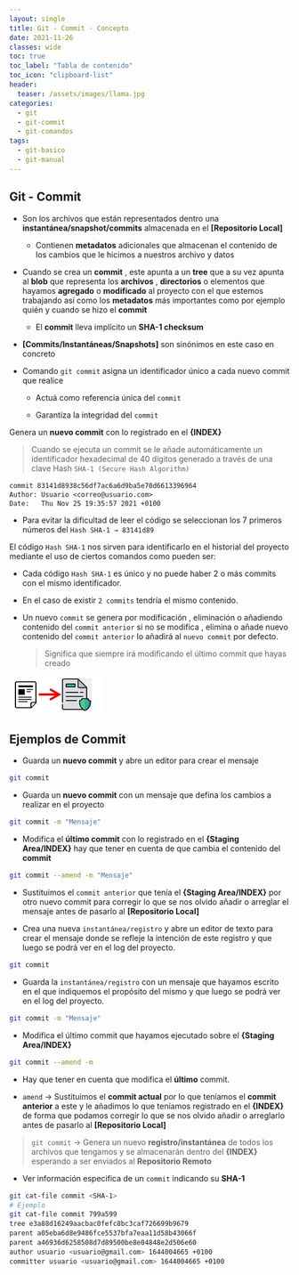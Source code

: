 ```yaml
---
layout: single
title: Git - Commit - Concepto
date: 2021-11-26
classes: wide
toc: true
toc_label: "Tabla de contenido"
toc_icon: "clipboard-list"
header:
  teaser: /assets/images/llama.jpg
categories:
  - git
  - git-commit
  - git-comandos
tags:
  - git-basico
  - git-manual
---
```


## Git - Commit

* Son los archivos que están representados dentro una **instantánea/snapshot/commits** almacenada en el **[Repositorio Local]**

  * Contienen **metadatos** adicionales que almacenan el contenido de los cambios que le hicimos a nuestros archivo y datos

* Cuando se crea un **commit** , este apunta a un **tree** que a su vez apunta al **blob** que representa los **archivos** , **directorios** o elementos que hayamos **agregado** o **modificado** al proyecto con el que estemos trabajando así como los **metadatos** más importantes como por ejemplo quién y cuando se hizo el **commit**
  * El **commit** lleva implícito un **SHA-1 checksum**

* **[Commits/Instantáneas/Snapshots]** son sinónimos en este caso en concreto

* Comando ``git commit`` asigna un identificador único a cada nuevo commit que realice

  * Actuá como referencia única del ``commit``

  * Garantiza la integridad del ``commit``

Genera un **nuevo commit** con lo registrado en el **{INDEX}**

> Cuando se ejecuta un commit se le añade automáticamente un identificador hexadecimal de 40 dígitos generado a través de una clave Hash `SHA-1 (Secure Hash Algorithm)`

```git
commit 83141d8938c56df7ac6a6d9ba5e70d6613396964
Author: Usuario <correo@usuario.com>
Date:   Thu Nov 25 19:35:57 2021 +0100
```

* Para evitar la dificultad de leer el código se seleccionan los 7 primeros números del `Hash SHA-1 → 83141d89`

El código ``Hash SHA-1`` nos sirven para identificarlo en el historial del proyecto mediante el uso de ciertos comandos como pueden ser:

* Cada código ``Hash SHA-1`` es único y no puede haber 2 o más commits con el mismo identificador.

* En el caso de existir ``2 commits`` tendría el mismo contenido.

* Un nuevo ``commit`` se genera por modificación , eliminación o añadiendo contenido del ``commit anterior`` si no se modifica , elimina o añade nuevo contenido del ``commit anterior`` lo añadirá al ``nuevo commit`` por defecto.

    > Significa que siempre irá modificando el último commit que hayas creado

![Alt hacer git restore](/assets/images/commit/commit.jpg/ "hacer git restore --staged <archivo>")

## Ejemplos de Commit

* Guarda un **nuevo commit** y abre un editor para crear el mensaje

```bash
git commit
```

* Guarda un **nuevo commit** con un mensaje que defina los cambios a realizar en el proyecto

```bash
git commit -m "Mensaje"
```

* Modifica el **último commit** con lo registrado en el **{Staging Area/INDEX}** hay que tener en cuenta de que cambia el contenido del **commit**

```bash
git commit --amend -m "Mensaje"
```

* Sustituimos el ``commit anterior`` que tenía el **{Staging Area/INDEX}** por otro nuevo commit para corregir lo que se nos olvido añadir o arreglar el mensaje antes de pasarlo al **[Repositorio Local]**

* Crea una nueva ``instantánea/registro`` y abre un editor de texto para crear el mensaje donde se refleje la intención de este registro y que luego se podrá ver en el log del proyecto.  

```bash
git commit
```

* Guarda la ``instantánea/registro`` con un mensaje que hayamos escrito en el que indiquemos el propósito del mismo y que luego se podrá ver en el log del proyecto.

```bash
git commit -m "Mensaje"
```

* Modifica el último commit que hayamos ejecutado sobre el **{Staging Area/INDEX}**

```bash
git commit --amend -m
```

* Hay que tener en cuenta que modifica el **último** commit.

* ``amend`` → Sustituimos el **commit actual** por lo que teníamos el **commit anterior** a este y le añadimos lo que teníamos registrado en el **{INDEX}** de forma que podamos corregir lo que se nos olvido añadir o arreglarlo antes de pasarlo al **[Repositorio Local]**

> `git commit` → Genera un nuevo **registro/instantánea** de todos los archivos que tengamos y se almacenarán dentro del **{INDEX}** esperando a ser enviados al **Repositorio Remoto**

* Ver información especifica de un ``commit`` indicando su **SHA-1**

```bash
git cat-file commit <SHA-1>
# Ejemplo
git cat-file commit 799a599
tree e3a88d16249aacbac0fefc8bc3caf726699b9679
parent a05eba6d8e9486fce5537bfa7eaa11d58b43066f
parent a46936d6258508d7d89500be8e04848e2d506e60
author usuario <usuario@gmail.com> 1644004665 +0100
committer usuario <usuario@gmail.com> 1644004665 +0100
```
